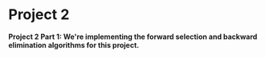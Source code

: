# Project 2

**Project 2 Part 1: **We're implementing the forward selection and backward elimination algorithms for this project.****
